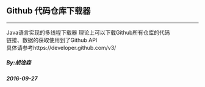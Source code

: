 ## Github 代码仓库下载器
---
Java语言实现的多线程下载器 理论上可以下载Github所有仓库的代码   
链接、数据的获取使用到了Github API  
具体请参考https://developer.github.com/v3/

##### By:胡淦森
##### 2016-09-27
